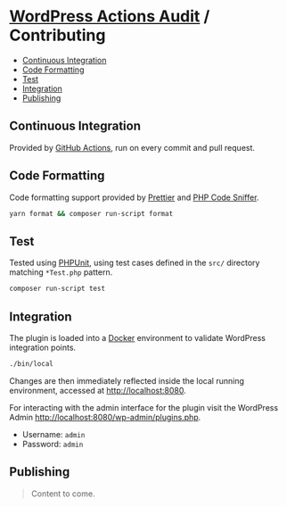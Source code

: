 # [WordPress Actions Audit](./README.md) / Contributing

-   [Continuous Integration](#continuous-integration)
-   [Code Formatting](#code-formatting)
-   [Test](#test)
-   [Integration](#integration)
-   [Publishing](#publishing)

## Continuous Integration

Provided by [GitHub Actions](https://github.com/dbtedman/wordpress-actions-audit/actions?workflow=Test), run on every commit and pull request.

## Code Formatting

Code formatting support provided by [Prettier](https://prettier.io/) and [PHP Code Sniffer](https://github.com/squizlabs/PHP_CodeSniffer).

```bash
yarn format && composer run-script format
```

## Test

Tested using [PHPUnit](https://phpunit.de/), using test cases defined in the `src/` directory matching `*Test.php` pattern.

```bash
composer run-script test
```

## Integration

The plugin is loaded into a [Docker](https://www.docker.com/) environment to validate WordPress integration points.

```bash
./bin/local
```

Changes are then immediately reflected inside the local running environment, accessed at [http://localhost:8080](http://localhost:8080).

For interacting with the admin interface for the plugin visit the WordPress Admin [http://localhost:8080/wp-admin/plugins.php](http://localhost:8080/wp-admin/plugins.php).

-   Username: `admin`
-   Password: `admin`

## Publishing

> Content to come.
